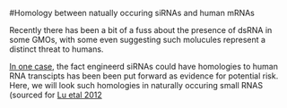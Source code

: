 #Homology between natually occuring siRNAs and human mRNAs

Recently there has been a bit of a fuss about the presence of 
dsRNA in some GMOs, with some even suggesting such molucules represent
a distinct threat to humans. 

[In one
case](http://www.inbi.canterbury.ac.nz/Documents/Reports%20and%20others/Heinemann-Report-20120828.pdf), the fact engineerd siRNAs could have homologies to human RNA transcipts has been been put forward as evidence for potential risk. Here, we will look such homologies in naturally occuring small RNAS (sourced for [Lu etal 2012](http://www.biomedcentral.com/1471-2164/13/721/abstract)



